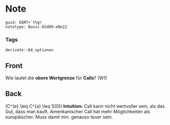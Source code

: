 # Note
```
guid: EQRT+`t%gr
notetype: Basic-02d89-e0e22
```

### Tags
```
derivate::04_optionen
```

## Front
Wie lautet die <b>obere Wertgrenze</b> für <b>Calls</b>? (W1)

## Back
\(C^{e} \leq C^{a} \leq S(0)\) <b>Intuition:</b> Call kann nicht
wertvoller sein, als das Gut, dass man kauft. Amerikanischer Call
hat mehr Möglichkeiten als europäischer. Muss damit min. genauso
teuer sein.

